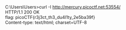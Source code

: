 C:\Users\Users>curl -I http://mercury.picoctf.net:53554/ <br>
HTTP/1.1 200 OK <br>
flag: picoCTF{r3j3ct_th3_du4l1ty_2e5ba39f} <br>
Content-type: text/html; charset=UTF-8 <br>
